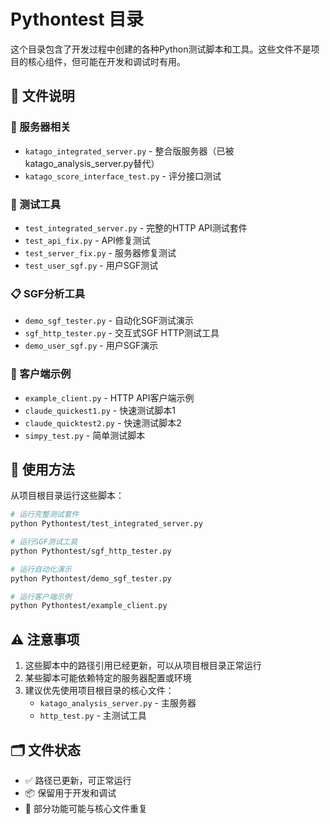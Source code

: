 # Pythontest 目录

这个目录包含了开发过程中创建的各种Python测试脚本和工具。这些文件不是项目的核心组件，但可能在开发和调试时有用。

## 📁 文件说明

### 🔧 服务器相关
- `katago_integrated_server.py` - 整合版服务器（已被katago_analysis_server.py替代）
- `katago_score_interface_test.py` - 评分接口测试

### 🧪 测试工具
- `test_integrated_server.py` - 完整的HTTP API测试套件
- `test_api_fix.py` - API修复测试
- `test_server_fix.py` - 服务器修复测试
- `test_user_sgf.py` - 用户SGF测试

### 📋 SGF分析工具
- `demo_sgf_tester.py` - 自动化SGF测试演示
- `sgf_http_tester.py` - 交互式SGF HTTP测试工具
- `demo_user_sgf.py` - 用户SGF演示

### 🚀 客户端示例
- `example_client.py` - HTTP API客户端示例
- `claude_quickest1.py` - 快速测试脚本1
- `claude_quicktest2.py` - 快速测试脚本2
- `simpy_test.py` - 简单测试脚本

## 🔧 使用方法

从项目根目录运行这些脚本：

```bash
# 运行完整测试套件
python Pythontest/test_integrated_server.py

# 运行SGF测试工具
python Pythontest/sgf_http_tester.py

# 运行自动化演示
python Pythontest/demo_sgf_tester.py

# 运行客户端示例
python Pythontest/example_client.py
```

## ⚠️ 注意事项

1. 这些脚本中的路径引用已经更新，可以从项目根目录正常运行
2. 某些脚本可能依赖特定的服务器配置或环境
3. 建议优先使用项目根目录的核心文件：
   - `katago_analysis_server.py` - 主服务器
   - `http_test.py` - 主测试工具

## 🗂️ 文件状态

- ✅ 路径已更新，可正常运行
- 📦 保留用于开发和调试
- 🔄 部分功能可能与核心文件重复